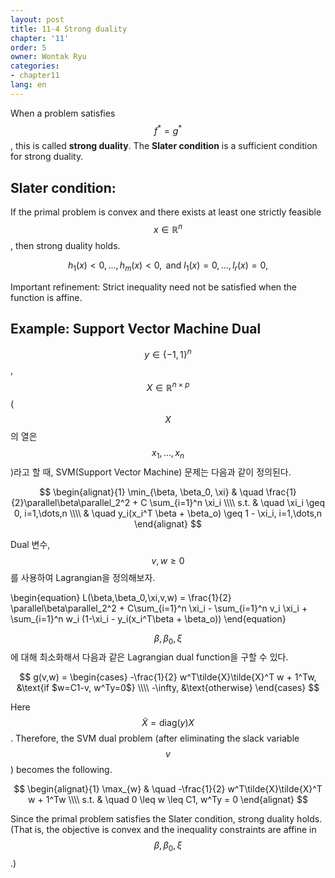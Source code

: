 ```yaml
---
layout: post
title: 11-4 Strong duality
chapter: '11'
order: 5
owner: Wontak Ryu
categories:
- chapter11
lang: en
---
```


When a problem satisfies $$f^* = g^*$$, this is called **strong duality**. The **Slater condition** is a sufficient condition for strong duality.

## Slater condition: 
If the primal problem is convex and there exists at least one strictly feasible $$x \in \mathbb{R}^n$$, then strong duality holds.
>
$$
\begin{equation}
h_1(x)<0,\dots,h_m(x)<0, \text{ and } l_1(x) = 0,\dots,l_r(x) = 0,
\end{equation}
$$

Important refinement: Strict inequality need not be satisfied when the function is affine.
## Example: Support Vector Machine Dual 
$$y \in \{-1,1\}^n$$, $$X \in \mathbb{R}^{n \times p}$$ ($$X$$의 열은 $$x_1, ..., x_n$$)라고 할 때, SVM(Support Vector Machine) 문제는 다음과 같이 정의된다.

>
$$
\begin{alignat}{1}
\min_{\beta, \beta_0, \xi} & \quad \frac{1}{2}\parallel\beta\parallel_2^2 + C \sum_{i=1}^n \xi_i   \\\\
                                  s.t. & \quad \xi_i \geq 0, i=1,\dots,n   \\\\
                                       & \quad y_i(x_i^T \beta + \beta_o) \geq 1 - \xi_i, i=1,\dots,n
\end{alignat}
$$

Dual 변수, $$v, w \geq 0$$를 사용하여 Lagrangian을 정의해보자.
>
\begin{equation}
L(\beta,\beta_0,\xi,v,w) = \frac{1}{2} \parallel\beta\parallel\_2^2 + C\sum_{i=1}^n \xi_i - \sum_{i=1}^n v_i \xi_i +  \sum_{i=1}^n w_i (1-\xi_i - y_i(x_i^T\beta + \beta_o))
\end{equation}


$$\beta, \beta_0, \xi$$에 대해 최소화해서 다음과 같은 Lagrangian dual function을 구할 수 있다.
>
$$
g(v,w) = 
\begin{cases}
-\frac{1}{2} w^T\tilde{X}\tilde{X}^T w +  1^Tw, &\text{if $w=C1-v, w^Ty=0$} \\\\
-\infty, &\text{otherwise}
\end{cases}
$$

Here $$\tilde{X}=\text{diag}(y) X$$. Therefore, the SVM dual problem (after eliminating the slack variable $$v$$) becomes the following. 
>
$$
\begin{alignat}{1}
\max_{w}  & \quad -\frac{1}{2} w^T\tilde{X}\tilde{X}^T w +  1^Tw \\\\
     s.t. &  \quad 0 \leq w \leq C1, w^Ty = 0
\end{alignat}
$$

Since the primal problem satisfies the Slater condition, strong duality holds. (That is, the objective is convex and the inequality constraints are affine in $$\beta, \beta_0, \xi$$.)



